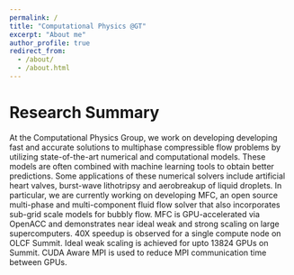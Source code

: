 ```yaml
---
permalink: /
title: "Computational Physics @GT"
excerpt: "About me"
author_profile: true
redirect_from: 
  - /about/
  - /about.html
---
```



Research Summary
======

At the Computational Physics Group, we work on developing developing fast and accurate solutions to multiphase compressible flow problems by utilizing state-of-the-art numerical and computational models. These models are often combined with machine learning tools to obtain better predictions. Some applications of these numerical solvers include artificial heart valves, burst-wave lithotripsy and aerobreakup of liquid droplets. In particular, we are currently working on developing MFC, an open source multi-phase  and multi-component fluid flow solver that also incorporates sub-grid scale models for bubbly flow. MFC is GPU-accelerated via OpenACC and demonstrates near ideal weak and strong scaling on large supercomputers. 40X speedup is observed for a single compute node on OLCF Summit. Ideal weak scaling is achieved for upto 13824 GPUs on Summit. CUDA Aware MPI is used to reduce MPI communication time between GPUs. 
